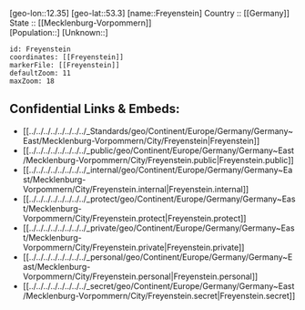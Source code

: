 ﻿---
location: [53.3,12.35] 
mapzoom: [7,12] 
mapmarker: city 
type: City
tags:
- geo/City


SpocWebEntityId: 30268
isDeleted: false
confidential: public

---
[geo-lon::12.35] 
[geo-lat::53.3] 
[name::Freyenstein] 
Country :: [[Germany]]  
State :: [[Mecklenburg-Vorpommern]]  
[Population::] 
[Unknown::] 


```leaflet
id: Freyenstein
coordinates: [[Freyenstein]] 
markerFile: [[Freyenstein]] 
defaultZoom: 11 
maxZoom: 18
```


## Confidential Links & Embeds: 
- [[../../../../../../../../_Standards/geo/Continent/Europe/Germany/Germany~East/Mecklenburg-Vorpommern/City/Freyenstein|Freyenstein]] 
- [[../../../../../../../../_public/geo/Continent/Europe/Germany/Germany~East/Mecklenburg-Vorpommern/City/Freyenstein.public|Freyenstein.public]] 
- [[../../../../../../../../_internal/geo/Continent/Europe/Germany/Germany~East/Mecklenburg-Vorpommern/City/Freyenstein.internal|Freyenstein.internal]] 
- [[../../../../../../../../_protect/geo/Continent/Europe/Germany/Germany~East/Mecklenburg-Vorpommern/City/Freyenstein.protect|Freyenstein.protect]] 
- [[../../../../../../../../_private/geo/Continent/Europe/Germany/Germany~East/Mecklenburg-Vorpommern/City/Freyenstein.private|Freyenstein.private]] 
- [[../../../../../../../../_personal/geo/Continent/Europe/Germany/Germany~East/Mecklenburg-Vorpommern/City/Freyenstein.personal|Freyenstein.personal]] 
- [[../../../../../../../../_secret/geo/Continent/Europe/Germany/Germany~East/Mecklenburg-Vorpommern/City/Freyenstein.secret|Freyenstein.secret]] 

